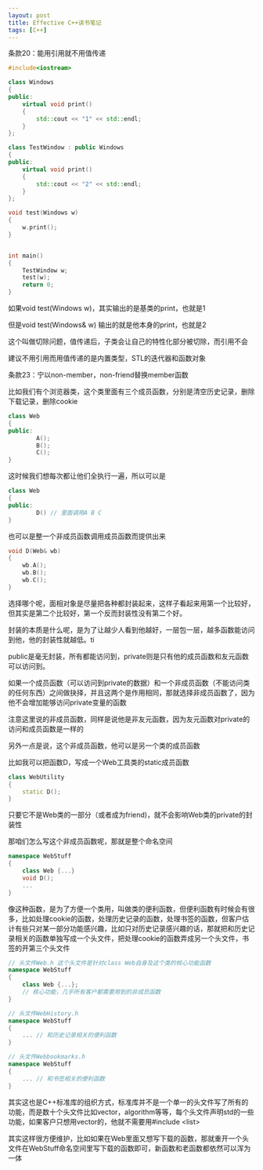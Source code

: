 ```yaml
---
layout: post
title: Effective C++读书笔记
tags: [C++]
---
```


条款20：能用引用就不用值传递

```cpp
#include<iostream>

class Windows
{
public:
	virtual void print()
	{
		std::cout << "1" << std::endl;
	}
};

class TestWindow : public Windows
{
public:
	virtual void print()
	{
		std::cout << "2" << std::endl;
	}
};

void test(Windows w)
{
	w.print();
}


int main()
{
	TestWindow w;
	test(w);
	return 0;
}
```

如果void test(Windows w)，其实输出的是基类的print，也就是1

但是void test(Windows& w) 输出的就是他本身的print，也就是2

这个叫做切除问题，值传递后，子类会让自己的特性化部分被切除，而引用不会

建议不用引用而用值传递的是内置类型，STL的迭代器和函数对象



条款23：宁以non-member，non-friend替换member函数

比如我们有个浏览器类，这个类里面有三个成员函数，分别是清空历史记录，删除下载记录，删除cookie

```cpp
class Web
{
public:
    	A();
    	B();
    	C();
}
```

这时候我们想每次都让他们全执行一遍，所以可以是

```cpp
class Web
{
public:
    	D() // 里面调用A B C
}
```

也可以是整一个非成员函数调用成员函数而提供出来

```cpp
void D(Web& wb)
{
    wb.A();
    wb.B();
    wb.C();
}
```

选择哪个呢，面相对象是尽量把各种都封装起来，这样子看起来用第一个比较好，但其实是第二个比较好，第一个反而封装性没有第二个好。

封装的本质是什么呢，是为了让越少人看到他越好，一层包一层，越多函数能访问到他，他的封装性就越低。ti

public是毫无封装，所有都能访问到，private则是只有他的成员函数和友元函数可以访问到。

如果一个成员函数（可以访问到private的数据）和一个非成员函数（不能访问类的任何东西）之间做抉择，并且这两个是作用相同，那就选择非成员函数了，因为他不会增加能够访问private变量的函数

注意这里说的非成员函数，同样是说他是非友元函数，因为友元函数对private的访问和成员函数是一样的

另外一点是说，这个非成员函数，他可以是另一个类的成员函数

比如我可以把函数D，写成一个Web工具类的static成员函数

```cpp
class WebUtility
{
    static D();
}
```

只要它不是Web类的一部分（或者成为friend)，就不会影响Web类的private的封装性

那咱们怎么写这个非成员函数呢，那就是整个命名空间

```cpp
namespace WebStuff
{
    class Web {...}
    void D();
    ...
}
```

像这种函数，是为了方便一个类用，叫做类的便利函数，但便利函数有时候会有很多，比如处理cookie的函数，处理历史记录的函数，处理书签的函数，但客户估计有些只对某一部分功能感兴趣，比如只对历史记录感兴趣的话，那就把和历史记录相关的函数单独写成一个头文件，把处理cookie的函数弄成另一个头文件，书签的开第三个头文件

```cpp
// 头文件Web.h 这个头文件是针对class Web自身及这个类的核心功能函数
namespace WebStuff
{
    class Web {...};
    // 核心功能，几乎所有客户都需要用到的非成员函数
}

// 头文件WebHistory.h
namespace WebStuff
{
    ... // 和历史记录相关的便利函数
}

// 头文件Webbookmarks.h
namespace WebStuff
{
    ... // 和书签相关的便利函数
}
```

其实这也是C++标准库的组织方式，标准库并不是一个单一的头文件写了所有的功能，而是数十个头文件比如vector，algorithm等等，每个头文件声明std的一些功能，如果客户只想用vector的，他就不需要用#include \<list\>

其实这样很方便维护，比如如果在Web里面又想写下载的函数，那就重开一个头文件在WebStuff命名空间里写下载的函数即可，新函数和老函数都依然可以浑为一体



